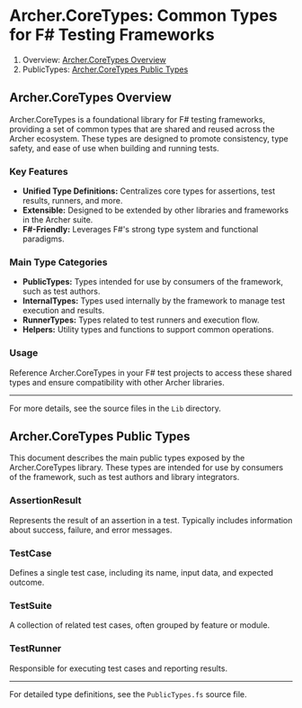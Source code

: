 <!-- GENERATED DOCUMENT DO NOT EDIT! -->
<!-- prettier-ignore-start -->
<!-- markdownlint-disable -->

<!-- Compiled with doculisp https://www.npmjs.com/package/doculisp -->

# Archer.CoreTypes: Common Types for F# Testing Frameworks #

1. Overview: [Archer.CoreTypes Overview](#archercoretypes-overview)
2. PublicTypes: [Archer.CoreTypes Public Types](#archercoretypes-public-types)

## Archer.CoreTypes Overview ##

Archer.CoreTypes is a foundational library for F# testing frameworks, providing a set of common types that are shared and reused across the Archer ecosystem. These types are designed to promote consistency, type safety, and ease of use when building and running tests.

### Key Features ###

- **Unified Type Definitions:** Centralizes core types for assertions, test results, runners, and more.
- **Extensible:** Designed to be extended by other libraries and frameworks in the Archer suite.
- **F#-Friendly:** Leverages F#'s strong type system and functional paradigms.

### Main Type Categories ###

- **PublicTypes:** Types intended for use by consumers of the framework, such as test authors.
- **InternalTypes:** Types used internally by the framework to manage test execution and results.
- **RunnerTypes:** Types related to test runners and execution flow.
- **Helpers:** Utility types and functions to support common operations.

### Usage ###

Reference Archer.CoreTypes in your F# test projects to access these shared types and ensure compatibility with other Archer libraries.

---
For more details, see the source files in the `Lib` directory.

## Archer.CoreTypes Public Types ##

This document describes the main public types exposed by the Archer.CoreTypes library. These types are intended for use by consumers of the framework, such as test authors and library integrators.

### AssertionResult ###

Represents the result of an assertion in a test. Typically includes information about success, failure, and error messages.

### TestCase ###

Defines a single test case, including its name, input data, and expected outcome.

### TestSuite ###

A collection of related test cases, often grouped by feature or module.

### TestRunner ###

Responsible for executing test cases and reporting results.

---
For detailed type definitions, see the `PublicTypes.fs` source file.

<!-- markdownlint-restore -->
<!-- prettier-ignore-end -->
<!-- GENERATED DOCUMENT DO NOT EDIT! -->